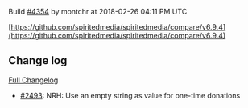 Build [#4354](https://circleci.com/gh/spiritedmedia/spiritedmedia/4354) by montchr at 2018-02-26 04:11 PM UTC

[https://github.com/spiritedmedia/spiritedmedia/compare/v6.9.4](https://github.com/spiritedmedia/spiritedmedia/compare/v6.9.4)
## Change log
[Full Changelog](https://github.com/spiritedmedia/spiritedmedia/compare/v6.9.3...v6.9.4)

 - [#2493](https://github.com/spiritedmedia/spiritedmedia/pull/2493): NRH: Use an empty string as value for one-time donations
